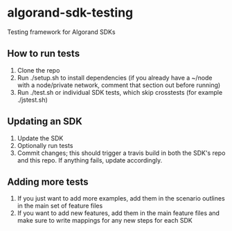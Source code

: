 # algorand-sdk-testing
Testing framework for Algorand SDKs


## How to run tests
1. Clone the repo
2. Run ./setup.sh to install dependencies (if you already have a ~/node with a node/private network, comment that section out before running)
4. Run ./test.sh or individual SDK tests, which skip crosstests (for example ./jstest.sh)


## Updating an SDK

1. Update the SDK
2. Optionally run tests
3. Commit changes; this should trigger a travis build in both the SDK's repo and this repo. If anything fails, update accordingly. 

## Adding more tests
1. If you just want to add more examples, add them in the scenario outlines in the main set of feature files
2. If you want to add new features, add them in the main feature files and make sure to write mappings for any new steps for each SDK
